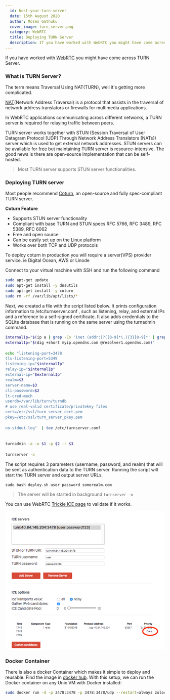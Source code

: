 ```yaml
---
  id: host-your-turn-server
  date: 15th August 2020
  author: Moses Gathuku
  cover_image: turn_server.png
  category: WebRTC
  title: Deploying TURN Server
  description: If you have worked with WebRTC you might have come across TURN Server. what can you deploy turn server?
---
```


If you have worked with [WebRTC](https://webrtc.org/) you might have come across TURN Server.
### What is TURN Server?
The term means Traversal Using NAT(TURN), well it's getting more complicated.

[NAT](https://en.wikipedia.org/wiki/Network_address_translation)(Network Address Traversal) is a protocol that assists in the traversal of network address translators or firewalls for multimedia applications.

In WebRTC applications communicating across different networks, a TURN server is required for relaying traffic between peers.

TURN server works together with STUN (Session Traversal of User Datagram Protocol [UDP] Through Network Address Translators [NATs]) server which is used to get external network addresses. STUN servers can be available for [free](https://gist.github.com/zziuni/3741933) but maintaining TURN server is resource-intensive. The good news is there are open-source implementation that can be self-hosted.

> Most TURN server supports STUN server functionalities.

### Deploying TURN server
Most people recommend [Coturn](https://github.com/coturn/coturn), an open-source and fully spec-compliant TURN server.

__Coturn Feature__

- Supports STUN server functionality
- Compliant with base TURN and STUN specs RFC 5766, RFC 3489, RFC 5389, RFC 6062
- Free and open source
- Can be easily set up on the Linux platform
- Works over both TCP and UDP protocols

To deploy coturn in production you will require a server(VPS) provider service. ie Digital Ocean, AWS or Linode

Connect to your virtual machine with SSH and run the following command

```sh
sudo apt-get update
sudo apt-get install -y dnsutils
sudo apt-get install -y coturn
sudo rm -rf /var/lib/apt/lists/*
```
Next, we created a file with the script listed below. It prints configuration information to /etc/turnserver.conf , such as listening, relay, and external IPs and a reference to a self-signed certificate. It also adds credentials to the SQLite database that is running on the same server using the turnadmin command.

```sh
internalIp="$(ip a | grep -Eo 'inet (addr:)?([0-9]*\.){3}[0-9]*' | grep -Eo '([0-9]*\.){3}[0-9]*' | grep -v '127.0.0.1')"
externalIp="$(dig +short myip.opendns.com @resolver1.opendns.com)"

echo "listening-port=3478
tls-listening-port=5349
listening-ip="$internalIp"
relay-ip="$internalIp"
external-ip="$externalIp"
realm=$3
server-name=$3
cli-password=$2
lt-cred-mech
userdb=/var/lib/turn/turndb
# use real-valid certificate/privatekey files
cert=/etc/ssl/turn_server_cert.pem
pkey=/etc/ssl/turn_server_pkey.pem

no-stdout-log"  | tee /etc/turnserver.conf


turnadmin -a -u $1 -p $2 -r $3

turnserver -o
```

The script requires 3 parameters (username, password, and realm) that will be sent as authentication data to the TURN server. Running the script will start the TURN server and output server URLs.

```
sudo bash deploy.sh user password somerealm.com
```

> The server will be started in background `turnserver -o`

You can use WebRTC [Trickle ICE page](https://webrtc.github.io/samples/src/content/peerconnection/trickle-ice/) to validate if it works.

![](./images/ice_test.png)

### Docker Container
There is also a docker Container which makes it simple to deploy and reusable. Find the image in [docker hub](https://hub.docker.com/r/zolochevska/turn-server/).
With this setup, we can run the Docker container on any Unix VM with Docker installed:

```sh
sudo docker run -d -p 3478:3478 -p 3478:3478/udp --restart=always zolochevska/turn-server username password realm
```
